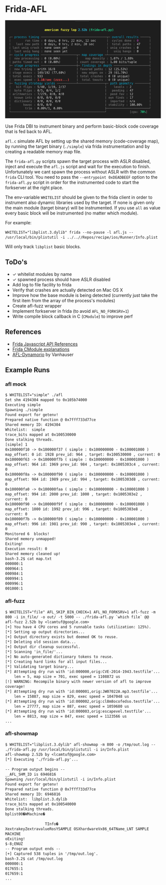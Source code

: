 # Frida-AFL

![AFL Status Screen](afl.png "AFL Status Screen")

Use Frida DBI to instrument binary and perform basic-block code coverage that is fed back to AFL.

`afl.c` simulate AFL by setting up the shared memory (code-coverage map), by running the target binary (`./simple`) via frida instrumentation and by creating a readable memory map file.

The `frida-afl.py` scripts spawn the target process with ASLR disabled, inject and execute the `afl.js` script and wait for the execution to finish. Unfortunately we cant spawn the process without ASLR with the common `frida` CLI tool. You need to pass the `--entrypoint 0xDEADBEEF` option to the `frida-afl.py` script in order for the instrumented code to start the forkserver at the right place.

The env-variable `WHITELIST` should be given to the frida client in order to instrument also dynamic libraries used by the target. If none is given only the main module (target binary) will be instrumented. If you use `all` as value every basic block will be instrumented (no matter which module).

For example:
```
WHITELIST="libplist.3.dylib" frida --no-pause -l afl.js -- /usr/local/bin/plistutil -i ../..//Repos/recipe/ios/Runner/Info.plist
```
Will only track `libplist` basic blocks.

## ToDo's
* ✓ whitelist modules by name
* ✓ spawned process should have ASLR disabled 
* Add log to file facility to frida
* Verify that crashes are actually detected on Mac OS X
* Improve how the base module is being detected (currently just take the first item from the array of the process's modules)
* Create afl-fuzz wrapper
* Implement forkserver in frida (to avoid `AFL_NO_FORKSRV=1`)
* Write compile block callback in C (`CModule`) to improve perf

## References
* [Frida Javascript API References](https://www.frida.re/docs/javascript-api/)
* [Frida CModule explanations](https://www.frida.re/news/2019/09/18/frida-12-7-released/)
* [AFL-Dynamorio](https://github.com/vanhauser-thc/afl-dynamorio) by Vanhauser

## Example Runs

### afl mock

```
$ WHITELIST="simple" ./afl
Set shm 4194304 mapped to 0x105b74000
Executing simple
Spawning ./simple 
Found export for getenv!
Prepared native function @ 0x7fff733d77ce
Shared memory ID: 4194304
Whitelist:  simple
trace_bits mapped at 0x100530000
Done stalking threads.
[simple] 1
0x100000f10 -> 0x100000f37 ( simple : 0x100000000 - 0x100001000 )
map_offset: 0 id: 1928 prev_id: 964 , target: 0x100530000 , current: 0
0x100000f63 -> 0x100000f7b ( simple : 0x100000000 - 0x100001000 )
map_offset: 964 id: 1969 prev_id: 984 , target: 0x1005303c4 , current: 0
0x100000f8a -> 0x100000f90 ( simple : 0x100000000 - 0x100001000 )
map_offset: 984 id: 1989 prev_id: 994 , target: 0x1005303d8 , current: 0
0x100000fa0 -> 0x100000faa ( simple : 0x100000000 - 0x100001000 )
map_offset: 994 id: 2000 prev_id: 1000 , target: 0x1005303e2 , current: 0
0x100000f90 -> 0x100000f9f ( simple : 0x100000000 - 0x100001000 )
map_offset: 1000 id: 1992 prev_id: 996 , target: 0x1005303e8 , current: 0
0x100000f7b -> 0x100000f89 ( simple : 0x100000000 - 0x100001000 )
map_offset: 996 id: 1981 prev_id: 990 , target: 0x1005303e4 , current: 0
Monitored 6  blocks!
Shared memory unmapped!
Exiting!
Execution result: 0
Shared memory cleaned up!
bash-3.2$ cat map.txt 
000000:1
000964:1
000984:1
000994:1
000996:1
001000:1
```

### afl-fuzz
```
$ WHITELIST="file" AFL_SKIP_BIN_CHECK=1 AFL_NO_FORKSRV=1 afl-fuzz -m 800 -i in_file/ -o out/ -t 5000 -- ./frida-afl.py `which file` @@
afl-fuzz 2.52b by <lcamtuf@google.com>
[+] You have 4 CPU cores and 5 runnable tasks (utilization: 125%).
[*] Setting up output directories...
[+] Output directory exists but deemed OK to reuse.
[*] Deleting old session data...
[+] Output dir cleanup successful.
[*] Scanning 'in_file/'...
[+] No auto-generated dictionary tokens to reuse.
[*] Creating hard links for all input files...
[*] Validating target binary...
[*] Attempting dry run with 'id:000000,orig:CVE-2014-1943.testfile'...
    len = 5, map size = 701, exec speed = 1108872 us
[!] WARNING: Recompile binary with newer version of afl to improve coverage!
[*] Attempting dry run with 'id:000001,orig:JW07022A.mp3.testfile'...
    len = 15887, map size = 829, exec speed = 1047048 us
[*] Attempting dry run with 'id:000002,orig:cl8m8ocofedso.testfile'...
    len = 27777, map size = 887, exec speed = 1059680 us
[*] Attempting dry run with 'id:000003,orig:escapevel.testfile'...
    len = 8813, map size = 847, exec speed = 1123566 us
...
```

### afl-showmap

```
$ WHITELIST="libplist.3.dylib" afl-showmap -m 800 -o /tmp/out.log -- ./frida-afl.py /usr/local/bin/plistutil -i in/Info.plist
afl-showmap 2.52b by <lcamtuf@google.com>
[*] Executing './frida-afl.py'...

-- Program output begins --
__AFL_SHM_ID is 6946816
Spawning /usr/local/bin/plistutil -i in/Info.plist 
Found export for getenv!
Prepared native function @ 0x7fff733d77ce
Shared memory ID: 6946816
Whitelist:  libplist.3.dylib
trace_bits mapped at 0x100540000
Done stalking threads.
bplist00�WMachine�

                  TInfo�
XextrakeyZextravalueRosYSAMPLE OSXhardwareVx86_64TName_LNT SAMPLE MACHINE
oExiting!                                                               $-8;ENUZ
-- Program output ends --
[+] Captured 538 tuples in '/tmp/out.log'.
bash-3.2$ cat /tmp/out.log 
000000:1
017655:1
017659:1
...
```